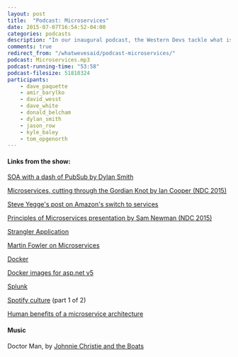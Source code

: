 ```yaml
---
layout: post
title:  "Podcast: Microservices"
date: 2015-07-07T16:54:52-04:00
categories: podcasts
description: "In our inaugural podcast, the Western Devs tackle what is either the new hotness, retro SOA, or a flash in the pan: microservices."
comments: true
redirect_from: "/whatwevesaid/podcast-microservices/"
podcast: Microservices.mp3
podcast-running-time: "53:58"
podcast-filesize: 51810324
participants:
    - dave_paquette
    - amir_barylko
    - david_wesst
    - dave_white
    - donald_belcham
    - dylan_smith
    - jason_row
    - kyle_baley
    - tom_opgenorth
---
```


#### Links from the show:

[SOA with a dash of PubSub by Dylan Smith][2]

[Microservices, cutting through the Gordian Knot by Ian Cooper (NDC 2015)][3]

[Steve Yegge's post on Amazon's switch to services][4]

[Principles of Microservices presentation by Sam Newman (NDC 2015)][5]

[Strangler Application][6]

[Martin Fowler on Microservices][7]

[Docker][8]

[Docker images for asp.net v5][9]

[Splunk][10]

[Spotify culture][11] (part 1 of 2)

[Human benefits of a microservice architecture][12]

#### Music

Doctor Man, by [Johnnie Christie and the Boats][13]

[2]: http://geekswithblogs.net/Optikal/archive/2013/05/19/152956.aspx
[3]: https://vimeo.com/132194544
[4]: https://plus.google.com/+RipRowan/posts/eVeouesvaVX
[5]: https://vimeo.com/131632250
[6]: http://www.martinfowler.com/bliki/StranglerApplication.html
[7]: http://martinfowler.com/articles/microservices.html
[8]: https://www.docker.com/
[9]: https://registry.hub.docker.com/u/microsoft/aspnet/
[10]: http://www.splunk.com/
[11]: https://labs.spotify.com/2014/03/27/spotify-engineering-culture-part-1/
[12]: http://damianm.com/articles/human-benefits-of-a-microservice-architecture/
[13]: https://www.youtube.com/user/jwcchristie
